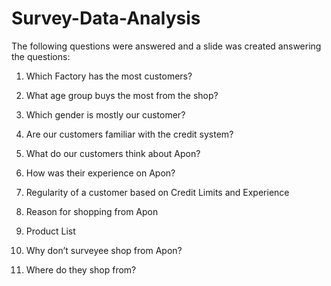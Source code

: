 # Survey-Data-Analysis

The following questions were answered and a slide was created answering the questions:

1. Which Factory has the most customers?

2. What age group buys the most from the shop?

3. Which gender is mostly our customer?

4. Are our customers familiar with the credit system?

5. What do our customers think about Apon?

6. How was their experience on Apon?
7. Regularity of a customer based on Credit Limits and Experience
8.  Reason for shopping from Apon
9.  Product List
10.   Why don’t surveyee shop from Apon?
11.   Where do they shop from?
